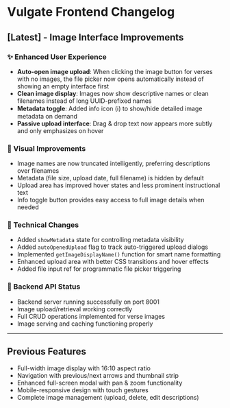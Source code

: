 # Vulgate Frontend Changelog

## [Latest] - Image Interface Improvements

### ✨ Enhanced User Experience
- **Auto-open image upload**: When clicking the image button for verses with no images, the file picker now opens automatically instead of showing an empty interface first
- **Clean image display**: Images now show descriptive names or clean filenames instead of long UUID-prefixed names
- **Metadata toggle**: Added info icon (ℹ️) to show/hide detailed image metadata on demand
- **Passive upload interface**: Drag & drop text now appears more subtly and only emphasizes on hover

### 🎨 Visual Improvements
- Image names are now truncated intelligently, preferring descriptions over filenames
- Metadata (file size, upload date, full filename) is hidden by default
- Upload area has improved hover states and less prominent instructional text
- Info toggle button provides easy access to full image details when needed

### 🔧 Technical Changes
- Added `showMetadata` state for controlling metadata visibility
- Added `autoOpenedUpload` flag to track auto-triggered upload dialogs
- Implemented `getImageDisplayName()` function for smart name formatting
- Enhanced upload area with better CSS transitions and hover effects
- Added file input ref for programmatic file picker triggering

### 🚀 Backend API Status
- Backend server running successfully on port 8001
- Image upload/retrieval working correctly
- Full CRUD operations implemented for verse images
- Image serving and caching functioning properly

---

## Previous Features
- Full-width image display with 16:10 aspect ratio
- Navigation with previous/next arrows and thumbnail strip
- Enhanced full-screen modal with pan & zoom functionality
- Mobile-responsive design with touch gestures
- Complete image management (upload, delete, edit descriptions) 